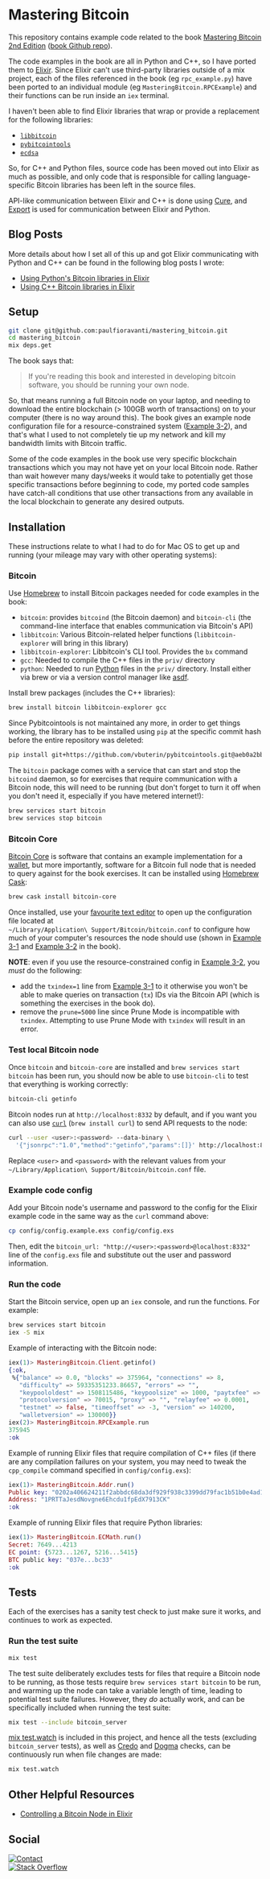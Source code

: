 # Mastering Bitcoin

This repository contains example code related to the book
[Mastering Bitcoin 2nd Edition][]
([book Github repo][Mastering Bitcoin 2nd Edition Github repo]).

The code examples in the book are all in Python and C++, so I have ported them
to [Elixir][]. Since Elixir can't use third-party libraries outside of
a mix project, each of the files referenced in the book (eg `rpc_example.py`)
have been ported to an individual module (eg `MasteringBitcoin.RPCExample`) and
their functions can be run inside an `iex` terminal.

I haven't been able to find Elixir libraries that wrap or provide a replacement
for the following libraries:

- [`libbitcoin`][]
- [`pybitcointools`][]
- [`ecdsa`][]

So, for C++ and Python files, source code has been moved out into Elixir as much
as possible, and only code that is responsible for calling language-specific
Bitcoin libraries has been left in the source files.

API-like communication between Elixir and C++ is done using [Cure][],
and [Export][] is used for communication between Elixir and Python.

## Blog Posts

More details about how I set all of this up and got Elixir communicating with
Python and C++ can be found in the following blog posts I wrote:

- [Using Python's Bitcoin libraries in Elixir][]
- [Using C++ Bitcoin libraries in Elixir][]

## Setup

```sh
git clone git@github.com:paulfioravanti/mastering_bitcoin.git
cd mastering_bitcoin
mix deps.get
```

The book says that:

> If you're reading this book and interested in developing bitcoin software,
> you should be running your own node.

So, that means running a full Bitcoin node on your laptop, and needing to
download the entire blockchain (> 100GB worth of transactions) on to your
computer (there is no way around this). The book gives an example node
configuration file for a resource-constrained system
([Example 3-2][Mastering Bitcoin 2nd Edition Example 3-2]), and that's what I
used to not completely tie up my network and kill my bandwidth limits with
Bitcoin traffic.

Some of the code examples in the book use very specific blockchain transactions
which you may not have yet on your local Bitcoin node. Rather than wait however
many days/weeks it would take to potentially get those specific transactions
before beginning to code, my ported code samples have catch-all conditions that
use other transactions from any available in the local blockchain to generate
any desired outputs.

## Installation

These instructions relate to what I had to do for Mac OS to get up and running
(your mileage may vary with other operating systems):

### Bitcoin

Use [Homebrew][] to install Bitcoin packages needed for code examples in the
book:

- `bitcoin`: provides `bitcoind` (the Bitcoin daemon) and `bitcoin-cli`
  (the command-line interface that enables communication via Bitcoin's API)
- `libbitcoin`: Various Bitcoin-related helper functions
  (`libbitcoin-explorer` will bring in this library)
- `libbitcoin-explorer`: Libbitcoin's CLI tool. Provides the `bx` command
- `gcc`: Needed to compile the C++ files in the `priv/` directory
- `python`: Needed to run [Python][] files in the `priv/` directory.
  Install either via brew or via a version control manager like [asdf][].

Install brew packages (includes the C++ libraries):

```sh
brew install bitcoin libbitcoin-explorer gcc
```

Since Pybitcointools is not maintained any more, in order to get things working,
the library has to be installed using `pip` at the specific commit hash before
the entire repository was deleted:

```sh
pip install git+https://github.com/vbuterin/pybitcointools.git@aeb0a2bbb8bbfe421432d776c649650eaeb882a5
```

The `bitcoin` package comes with a service that can start and stop the
`bitcoind` daemon, so for exercises that require communication with a Bitcoin
node, this will need to be running (but don't forget to turn it off when you
don't need it, especially if you have metered internet!):

```sh
brew services start bitcoin
brew services stop bitcoin
```

### Bitcoin Core

[Bitcoin Core][] is software that contains an example implementation for a
[wallet][bitcoin-wallet], but more importantly, software for a Bitcoin full
node that is needed to query against for the book exercises. It can be
installed using [Homebrew Cask][]:

```sh
brew cask install bitcoin-core
```

Once installed, use your [favourite text editor][vim] to open up the
configuration file located at<br />
`~/Library/Application\ Support/Bitcoin/bitcoin.conf` to configure how much of
your computer's resources the node should use (shown in
[Example 3-1][Mastering Bitcoin 2nd Edition Example 3-1] and
[Example 3-2][Mastering Bitcoin 2nd Edition Example 3-2] in the book).

**NOTE**: even if you use the resource-constrained config in
[Example 3-2][Mastering Bitcoin 2nd Edition Example 3-2], you _must_ do the
following:

- add the `txindex=1` line from
  [Example 3-1][Mastering Bitcoin 2nd Edition Example 3-1]
  to it otherwise you won't be able to make queries on transaction (`tx`)
  IDs via the Bitcoin API (which is something the exercises in the book do).
- remove the `prune=5000` line since Prune Mode is incompatible with `txindex`.
  Attempting to use Prune Mode with `txindex` will result in an error.

### Test local Bitcoin node

Once `bitcoin` and `bitcoin-core` are installed and
`brew services start bitcoin` has been run, you should now be able to use
`bitcoin-cli` to test that everything is working correctly:

```sh
bitcoin-cli getinfo
```

Bitcoin nodes run at `http://localhost:8332` by default, and if you want you can
also use [`curl`][curl] (`brew install curl`) to send API requests to the node:

```sh
curl --user <user>:<password> --data-binary \
  '{"jsonrpc":"1.0","method":"getinfo","params":[]}' http://localhost:8332
```

Replace `<user>` and `<password>` with the relevant values from your<br />
`~/Library/Application\ Support/Bitcoin/bitcoin.conf` file.

### Example code config

Add your Bitcoin node's username and password to the config for the Elixir
example code in the same way as the `curl` command above:

```sh
cp config/config.example.exs config/config.exs
```

Then, edit the `bitcoin_url: "http://<user>:<password>@localhost:8332"` line
of the `config.exs` file and substitute out the user and password information.

### Run the code

Start the Bitcoin service, open up an `iex` console, and run the functions.
For example:

```sh
brew services start bitcoin
iex -S mix
```

Example of interacting with the Bitcoin node:

```elixir
iex(1)> MasteringBitcoin.Client.getinfo()
{:ok,
 %{"balance" => 0.0, "blocks" => 375964, "connections" => 8,
   "difficulty" => 59335351233.86657, "errors" => "",
   "keypoololdest" => 1508115486, "keypoolsize" => 1000, "paytxfee" => 0.0,
   "protocolversion" => 70015, "proxy" => "", "relayfee" => 0.0001,
   "testnet" => false, "timeoffset" => -3, "version" => 140200,
   "walletversion" => 130000}}
iex(2)> MasteringBitcoin.RPCExample.run
375945
:ok
```

Example of running Elixir files that require compilation of C++ files (if there
are any compilation failures on your system, you may need to tweak the
`cpp_compile` command specified in `config/config.exs`):

```elixir
iex(1)> MasteringBitcoin.Addr.run()
Public key: "0202a406624211f2abbdc68da3df929f938c3399dd79fac1b51b0e4ad1d26a47aa"
Address: "1PRTTaJesdNovgne6Ehcdu1fpEdX7913CK"
:ok
```

Example of running Elixir files that require Python libraries:

```elixir
iex(1)> MasteringBitcoin.ECMath.run()
Secret: 7649...4213
EC point: {5723...1267, 5216...5415}
BTC public key: "037e...bc33"
:ok
```

## Tests

Each of the exercises has a sanity test check to just make sure it works, and
continues to work as expected.

### Run the test suite

```sh
mix test
```

The test suite deliberately excludes tests for files that require a Bitcoin node
to be running, as those tests require `brew services start bitcoin` to be run,
and warming up the node can take a variable length of time, leading to
potential test suite failures. However, they _do_ actually work, and can be
specifically included when running the test suite:

```sh
mix test --include bitcoin_server
```

[mix test.watch][] is included in this project, and hence all the tests
(excluding `bitcoin_server` tests), as well as [Credo][] and [Dogma][] checks,
can be continuously run when file changes are made:

```sh
mix test.watch
```

## Other Helpful Resources

- [Controlling a Bitcoin Node in Elixir][]

## Social

[![Contact][twitter-badge]][twitter-url]<br />
[![Stack Overflow][stackoverflow-badge]][stackoverflow-url]

[asdf]: https://github.com/asdf-vm/asdf
[Bitcoin Core]: https://bitcoin.org/en/bitcoin-core/
[bitcoin-wallet]: https://en.bitcoin.it/wiki/Wallet
[Controlling a Bitcoin Node in Elixir]: http://www.east5th.co/blog/2017/09/04/controlling-a-bitcoin-node-with-elixir/
[Credo]: https://github.com/rrrene/credo
[Cure]: https://github.com/luc-tielen/Cure
[curl]: https://curl.haxx.se/
[Dogma]: https://github.com/lpil/dogma
[`ecdsa`]: https://github.com/warner/python-ecdsa
[Elixir]: https://github.com/elixir-lang/elixir
[Export]: https://github.com/fazibear/export
[Homebrew]: https://github.com/Homebrew/brew
[Homebrew Cask]: https://github.com/caskroom/homebrew-cask
[`libbitcoin`]: https://github.com/libbitcoin/libbitcoin
[Mastering Bitcoin 2nd Edition]: https://www.amazon.com/Mastering-Bitcoin-Programming-Open-Blockchain/dp/1491954388
[Mastering Bitcoin 2nd Edition Example 3-1]: https://github.com/bitcoinbook/bitcoinbook/blob/second_edition/ch03.asciidoc#full_index_node
[Mastering Bitcoin 2nd Edition Example 3-2]: https://github.com/bitcoinbook/bitcoinbook/blob/second_edition/ch03.asciidoc#constrained_resources
[Mastering Bitcoin 2nd Edition Github repo]: https://github.com/bitcoinbook/bitcoinbook
[mix test.watch]: https://github.com/lpil/mix-test.watch
[`pybitcointools`]: https://github.com/vbuterin/pybitcointools
[Python]: https://www.python.org/
[stackoverflow-badge]: http://stackoverflow.com/users/flair/567863.png
[stackoverflow-url]: http://stackoverflow.com/users/567863/paul-fioravanti
[twitter-badge]: https://img.shields.io/badge/contact-%40paulfioravanti-blue.svg
[twitter-url]: https://twitter.com/paulfioravanti
[Using C++ Bitcoin libraries in Elixir]: https://paulfioravanti.com/blog/2017/12/13/using-c-plus-plus-bitcoin-libraries-in-elixir/
[Using Python's Bitcoin libraries in Elixir]: https://paulfioravanti.com/blog/2017/12/04/using-pythons-bitcoin-libraries-in-elixir/
[vim]: http://www.vim.org/

